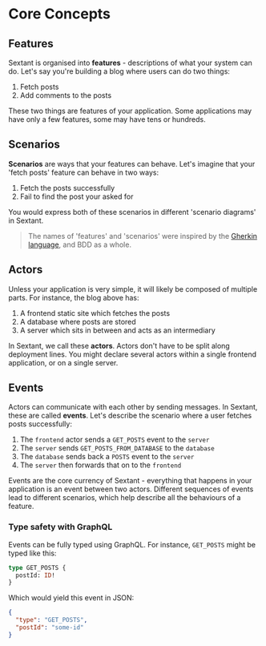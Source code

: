 # Core Concepts

## Features

Sextant is organised into **features** - descriptions of what your system can do. Let's say you're building a blog where users can do two things:

1. Fetch posts
2. Add comments to the posts

These two things are features of your application. Some applications may have only a few features, some may have tens or hundreds.

## Scenarios

**Scenarios** are ways that your features can behave. Let's imagine that your 'fetch posts' feature can behave in two ways:

1. Fetch the posts successfully
2. Fail to find the post your asked for

You would express both of these scenarios in different 'scenario diagrams' in Sextant.

> The names of 'features' and 'scenarios' were inspired by the [Gherkin language](https://cucumber.io/docs/gherkin/reference/), and BDD as a whole.

## Actors

Unless your application is very simple, it will likely be composed of multiple parts. For instance, the blog above has:

1. A frontend static site which fetches the posts
2. A database where posts are stored
3. A server which sits in between and acts as an intermediary

In Sextant, we call these **actors**. Actors don't have to be split along deployment lines. You might declare several actors within a single frontend application, or on a single server.

## Events

Actors can communicate with each other by sending messages. In Sextant, these are called **events**. Let's describe the scenario where a user fetches posts successfully:

1. The `frontend` actor sends a `GET_POSTS` event to the `server`
2. The `server` sends `GET_POSTS_FROM_DATABASE` to the `database`
3. The `database` sends back a `POSTS` event to the `server`
4. The `server` then forwards that on to the `frontend`

Events are the core currency of Sextant - everything that happens in your application is an event between two actors. Different sequences of events lead to different scenarios, which help describe all the behaviours of a feature.

### Type safety with GraphQL

Events can be fully typed using GraphQL. For instance, `GET_POSTS` might be typed like this:

```graphql
type GET_POSTS {
  postId: ID!
}
```

Which would yield this event in JSON:

```json
{
  "type": "GET_POSTS",
  "postId": "some-id"
}
```
